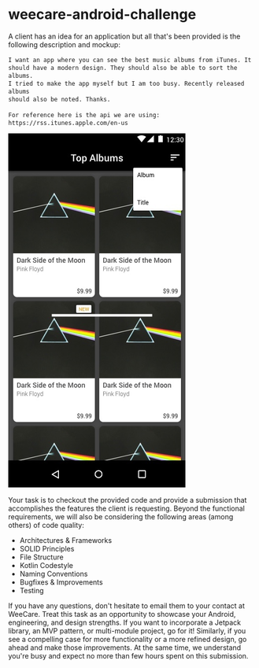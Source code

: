 # weecare-android-challenge

A client has an idea for an application but all that's been provided is the following description and mockup:

```
I want an app where you can see the best music albums from iTunes. It 
should have a modern design. They should also be able to sort the albums.
I tried to make the app myself but I am too busy. Recently released albums 
should also be noted. Thanks.

For reference here is the api we are using: https://rss.itunes.apple.com/en-us
```
![](./docs/mockup.jpeg)

Your task is to checkout the provided code and provide a submission that accomplishes the features the client is requesting. Beyond the functional requirements, we will also be considering the following areas (among others) of code quality:

- Architectures & Frameworks
- SOLID Principles
- File Structure
- Kotlin Codestyle
- Naming Conventions
- Bugfixes & Improvements
- Testing

If you have any questions, don't hesitate to email them to your contact at WeeCare. Treat this task as an opportunity to showcase your Android, engineering, and design strengths. If you want to incorporate a Jetpack library, an MVP pattern, or multi-module project, go for it! Similarly, if you see a compelling case for more functionality or a more refined design, go ahead and make those improvements. At the same time, we understand you're busy and expect no more than few hours spent on this submission.
